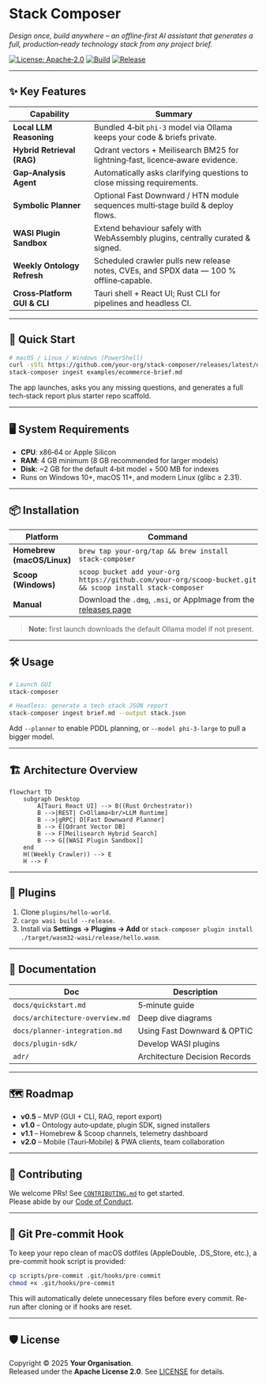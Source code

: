 # Stack Composer

*Design once, build anywhere – an offline‑first AI assistant that generates a full, production‑ready technology stack from any project brief.*

[![License: Apache‑2.0](https://img.shields.io/badge/License-Apache_2.0-blue.svg)](LICENSE)
[![Build](https://github.com/your‑org/stack‑composer/actions/workflows/ci.yml/badge.svg)](https://github.com/your‑org/stack‑composer/actions)
[![Release](https://img.shields.io/github/v/release/your‑org/stack‑composer.svg)](https://github.com/your‑org/stack‑composer/releases)

---

## ✨  Key Features

| Capability | Summary |
|------------|---------|
| **Local LLM Reasoning** | Bundled 4‑bit `phi‑3` model via Ollama keeps your code & briefs private. |
| **Hybrid Retrieval (RAG)** | Qdrant vectors + Meilisearch BM25 for lightning‑fast, licence‑aware evidence. |
| **Gap‑Analysis Agent** | Automatically asks clarifying questions to close missing requirements. |
| **Symbolic Planner** | Optional Fast Downward / HTN module sequences multi‑stage build & deploy flows. |
| **WASI Plugin Sandbox** | Extend behaviour safely with WebAssembly plugins, centrally curated & signed. |
| **Weekly Ontology Refresh** | Scheduled crawler pulls new release notes, CVEs, and SPDX data — 100 % offline‑capable. |
| **Cross‑Platform GUI & CLI** | Tauri shell + React UI; Rust CLI for pipelines and headless CI. |

---

## 🚀  Quick Start

```bash
# macOS / Linux / Windows (PowerShell)
curl -sSfL https://github.com/your-org/stack-composer/releases/latest/download/install.sh | bash
stack-composer ingest examples/ecommerce-brief.md
```

The app launches, asks you any missing questions, and generates a full tech‑stack report plus starter repo scaffold.

---

## 🖥️  System Requirements

* **CPU**: x86‑64 or Apple Silicon  
* **RAM**: 4 GB minimum (8 GB recommended for larger models)  
* **Disk**: ~2 GB for the default 4‑bit model + 500 MB for indexes  
* Runs on Windows 10+, macOS 11+, and modern Linux (glibc ≥ 2.31).

---

## 📦  Installation

| Platform | Command |
|----------|---------|
| **Homebrew (macOS/Linux)** | `brew tap your‑org/tap && brew install stack‑composer` |
| **Scoop (Windows)** | `scoop bucket add your‑org https://github.com/your‑org/scoop‑bucket.git && scoop install stack‑composer` |
| **Manual** | Download the `.dmg`, `.msi`, or AppImage from the [releases page](https://github.com/your‑org/stack‑composer/releases) |

> **Note:** first launch downloads the default Ollama model if not present.

---

## 🛠️  Usage

```bash
# Launch GUI
stack-composer

# Headless: generate a tech stack JSON report
stack-composer ingest brief.md --output stack.json
```

Add `--planner` to enable PDDL planning, or `--model phi-3-large` to pull a bigger model.

---

## 🏗️  Architecture Overview

```mermaid
flowchart TD
    subgraph Desktop
        A[Tauri React UI] --> B((Rust Orchestrator))
        B -->|REST| C>Ollama<br/>LLM Runtime]
        B -->|gRPC| D[Fast Downward Planner]
        B --> E[Qdrant Vector DB]
        B --> F[Meilisearch Hybrid Search]
        B --> G[[WASI Plugin Sandbox]]
    end
    H((Weekly Crawler)) --> E
    H --> F
```

---

## 🔌  Plugins

1. Clone `plugins/hello-world`.
2. `cargo wasi build --release`.
3. Install via **Settings → Plugins → Add** or `stack-composer plugin install ./target/wasm32-wasi/release/hello.wasm`.

---

## 📝  Documentation

| Doc | Description |
|-----|-------------|
| `docs/quickstart.md` | 5‑minute guide |
| `docs/architecture-overview.md` | Deep dive diagrams |
| `docs/planner-integration.md` | Using Fast Downward & OPTIC |
| `docs/plugin-sdk/` | Develop WASI plugins |
| `adr/` | Architecture Decision Records |

---

## 🗺️  Roadmap

* **v0.5** – MVP (GUI + CLI, RAG, report export)  
* **v1.0** – Ontology auto‑update, plugin SDK, signed installers  
* **v1.1** – Homebrew & Scoop channels, telemetry dashboard  
* **v2.0** – Mobile (Tauri‑Mobile) & PWA clients, team collaboration

---

## 🤝  Contributing

We welcome PRs!  See [`CONTRIBUTING.md`](CONTRIBUTING.md) to get started.  
Please abide by our [Code of Conduct](CODE_OF_CONDUCT.md).

---

## 🧹  Git Pre-commit Hook

To keep your repo clean of macOS dotfiles (AppleDouble, .DS_Store, etc.), a pre-commit hook script is provided:

```bash
cp scripts/pre-commit .git/hooks/pre-commit
chmod +x .git/hooks/pre-commit
```

This will automatically delete unnecessary files before every commit. Re-run after cloning or if hooks are reset.

---

## 🛡️  License

Copyright © 2025 **Your Organisation**.  
Released under the **Apache License 2.0**.  See [LICENSE](LICENSE) for details.